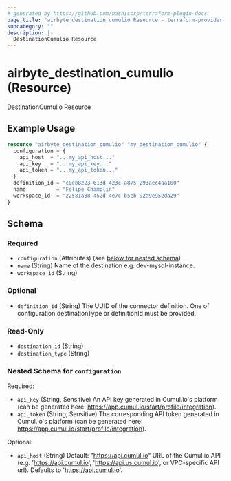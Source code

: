 ```yaml
---
# generated by https://github.com/hashicorp/terraform-plugin-docs
page_title: "airbyte_destination_cumulio Resource - terraform-provider-airbyte"
subcategory: ""
description: |-
  DestinationCumulio Resource
---
```


# airbyte_destination_cumulio (Resource)

DestinationCumulio Resource

## Example Usage

```terraform
resource "airbyte_destination_cumulio" "my_destination_cumulio" {
  configuration = {
    api_host  = "...my_api_host..."
    api_key   = "...my_api_key..."
    api_token = "...my_api_token..."
  }
  definition_id = "c0eb8223-613d-423c-a875-293aec4aa100"
  name          = "Felipe Champlin"
  workspace_id  = "22581a88-452d-4e7c-b5eb-92a9e952da29"
}
```

<!-- schema generated by tfplugindocs -->
## Schema

### Required

- `configuration` (Attributes) (see [below for nested schema](#nestedatt--configuration))
- `name` (String) Name of the destination e.g. dev-mysql-instance.
- `workspace_id` (String)

### Optional

- `definition_id` (String) The UUID of the connector definition. One of configuration.destinationType or definitionId must be provided.

### Read-Only

- `destination_id` (String)
- `destination_type` (String)

<a id="nestedatt--configuration"></a>
### Nested Schema for `configuration`

Required:

- `api_key` (String, Sensitive) An API key generated in Cumul.io's platform (can be generated here: https://app.cumul.io/start/profile/integration).
- `api_token` (String, Sensitive) The corresponding API token generated in Cumul.io's platform (can be generated here: https://app.cumul.io/start/profile/integration).

Optional:

- `api_host` (String) Default: "https://api.cumul.io"
URL of the Cumul.io API (e.g. 'https://api.cumul.io', 'https://api.us.cumul.io', or VPC-specific API url). Defaults to 'https://api.cumul.io'.


